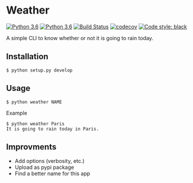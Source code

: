 # Weather

[![Python 3.6](https://img.shields.io/badge/python-3.6-blue.svg)](https://www.python.org/downloads/release/python-360/)
[![Python 3.6](https://img.shields.io/badge/python-3.7-blue.svg)](https://www.python.org/downloads/release/python-370/)
[![Build Status](https://travis-ci.com/thomasperrot/weather.svg?branch=master)](https://travis-ci.org/thomasperrot/weather)
[![codecov](https://codecov.io/gh/thomasperrot/weather/branch/master/graph/badge.svg)](https://codecov.io/gh/thomasperrot/weather)
[![Code style: black](https://img.shields.io/badge/code%20style-black-000000.svg)](https://github.com/psf/black)

A simple CLI to know whether or not it is going to rain today.

## Installation

```
$ python setup.py develop
```

## Usage

```
$ python weather NAME
```

Example

```
$ python weather Paris
It is going to rain today in Paris.
```

## Improvments

- Add options (verbosity, etc.)
- Upload as pypi package
- Find a better name for this app
